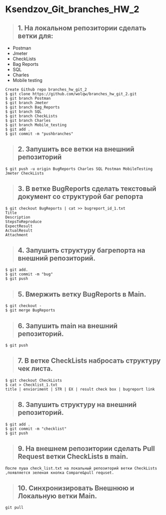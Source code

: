 # Ksendzov_Git_branches_HW_2
>## 1. На локальном репозитории сделать ветки для:
- Postman
- Jmeter
- CheckLists
- Bag Reports
- SQL
- Charles
- Mobile testing

```
Create Github repo branches_hw_git_2
$ git clone https://github.com/wolqw/branches_hw_git_2.git
$ git branch Postman     
$ git branch Jmeter 
$ git branch Bag_Reports
$ git branch SQL
$ git branch CheckLists
$ git branch Charles
$ git branch Mobile_testing
$ git add .
$ git commit -m "pushbranches"
```

>## 2. Запушить все ветки на внешний репозиторий
```
$ git push -u origin BugReports Charles SQL Postman MobileTesting Jmeter CheckLists
```
>## 3. В ветке BugReports сделать текстовый документ со структурой баг репорта
```
$ git checkout BugReports | cat >> bugreport_id_1.txt
Title
Description
StepsToReproduce
ExpectResult
ActualResult
Attachment
```

>## 4. Запушить структуру багрепорта на внешний репозиторий.
```
$ git add.
$ git commit -m "bug"
$ git push
```
>## 5. Вмержить ветку BugReports в Main.
```
$ git checkout -
$ git merge BugReports
```
>## 6. Запушить main на внешний репозиторий.
```
$ git push
```
>## 7. В ветке CheckLists набросать структуру чек листа.
```
$ git checkout CheckLists
$ cat > Checklist_1.txt
title | envioriment | STR | EX | result check box | bugreport link
```

>## 8. Запушить структуру на внешний репозиторий.
```
$ git add .
$ git commit -m "checklist"
$ git push
```
>## 9. На внешнем репозитории сделать Pull Request ветки CheckLists в main.
```
После пуша check_list.txt на локальный репозиторий ветки CheckLists ,появляется зеленая кнопка Compare&pull requset.	
```

>## 10. Синхронизировать Внешнюю и Локальную ветки Main.
```
git pull
```

